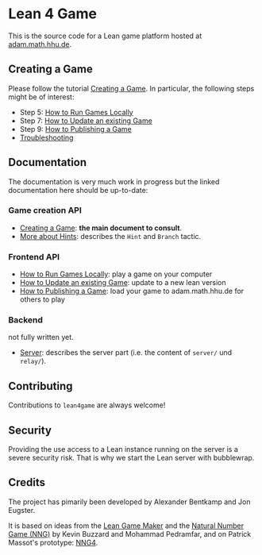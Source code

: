 # Lean 4 Game

This is the source code for a Lean game platform hosted at [adam.math.hhu.de](https://adam.math.hhu.de).

## Creating a Game

Please follow the tutorial [Creating a Game](doc/create_game.md). In particular, the following steps might be of interest:

* Step 5: [How to Run Games Locally](doc/running_locally.md)
* Step 7: [How to Update an existing Game](doc/update_game.md)
* Step 9: [How to Publishing a Game](doc/publish_game.md)
* [Troubleshooting](doc/troubleshoot.md)

## Documentation

The documentation is very much work in progress but the linked documentation here
should be up-to-date:

### Game creation API

- [Creating a Game](doc/create_game.md): **the main document to consult**.
- [More about Hints](doc/hints.md): describes the `Hint` and `Branch` tactic.

### Frontend API

* [How to Run Games Locally](doc/running_locally.md): play a game on your computer
* [How to Update an existing Game](doc/update_game.md): update to a new lean version
* [How to Publishing a Game](doc/publish_game.md): load your game to adam.math.hhu.de for others to play

### Backend

not fully written yet.

* [Server](doc/DOCUMENTATION.md): describes the server part (i.e. the content of `server/` und `relay/`).

## Contributing

Contributions to `lean4game` are always welcome!

## Security

Providing the use access to a Lean instance running on the server is a severe security risk. That is why we start the Lean server with bubblewrap.

## Credits

The project has pimarily been developed by Alexander Bentkamp and Jon Eugster.

It is based on ideas from the [Lean Game Maker](https://github.com/mpedramfar/Lean-game-maker) and the [Natural Number Game
(NNG)](https://www.ma.imperial.ac.uk/~buzzard/xena/natural_number_game/)
by Kevin Buzzard and Mohammad Pedramfar, and on Patrick Massot's prototype: [NNG4](https://github.com/PatrickMassot/NNG4).
